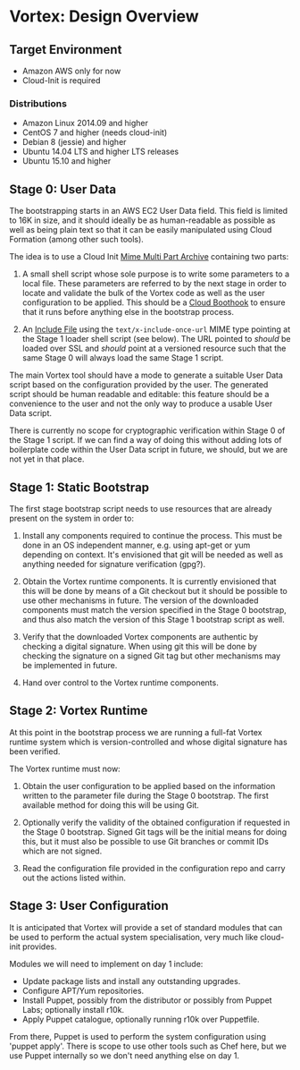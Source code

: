 Vortex: Design Overview
=======================

Target Environment
------------------

- Amazon AWS only for now
- Cloud-Init is required

### Distributions

- Amazon Linux 2014.09 and higher
- CentOS 7 and higher (needs cloud-init)
- Debian 8 (jessie) and higher
- Ubuntu 14.04 LTS and higher LTS releases
- Ubuntu 15.10 and higher

Stage 0: User Data
------------------

The bootstrapping starts in an AWS EC2 User Data field. This field is limited
to 16K in size, and it should ideally be as human-readable as possible as well
as being plain text so that it can be easily manipulated using Cloud Formation
(among other such tools).

The idea is to use a Cloud Init [Mime Multi Part Archive][ci-mime-multipart]
containing two parts:

1.  A small shell script whose sole purpose is to write some parameters to a
    local file. These parameters are referred to by the next stage in order to
    locate and validate the bulk of the Vortex code as well as the user
    configuration to be applied. This should be a [Cloud Boothook][ci-boothook]
    to ensure that it runs before anything else in the bootstrap process.

2.  An [Include File][ci-include] using the `text/x-include-once-url` MIME type
    pointing at the Stage 1 loader shell script (see below). The URL pointed to
    _should_ be loaded over SSL and _should_ point at a versioned resource such
    that the same Stage 0 will always load the same Stage 1 script.

The main Vortex tool should have a mode to generate a suitable User Data script
based on the configuration provided by the user. The generated script should be
human readable and editable: this feature should be a convenience to the user
and not the only way to produce a usable User Data script.

There is currently no scope for cryptographic verification within Stage 0 of
the Stage 1 script. If we can find a way of doing this without adding lots of
boilerplate code within the User Data script in future, we should, but we are
not yet in that place.

[ci-mime-multipart]: https://cloudinit.readthedocs.org/en/latest/topics/format.html#mime-multi-part-archive
[ci-boothook]: https://cloudinit.readthedocs.org/en/latest/topics/format.html#cloud-boothook
[ci-include]: https://cloudinit.readthedocs.org/en/latest/topics/format.html#include-file

Stage 1: Static Bootstrap
-------------------------

The first stage bootstrap script needs to use resources that are already
present on the system in order to:

1.  Install any components required to continue the process. This must be done
    in an OS independent manner, e.g. using apt-get or yum depending on
    context. It's envisioned that git will be needed as well as anything needed
    for signature verification (gpg?).

2.  Obtain the Vortex runtime components. It is currently envisioned that this
    will be done by means of a Git checkout but it should be possible to use
    other mechanisms in future. The version of the downloaded components must
    match the version specified in the Stage 0 bootstrap, and thus also match
    the version of this Stage 1 bootstrap script as well.

3.  Verify that the downloaded Vortex components are authentic by checking a
    digital signature. When using git this will be done by checking the
    signature on a signed Git tag but other mechanisms may be implemented in
    future.

4.  Hand over control to the Vortex runtime components.

Stage 2: Vortex Runtime
-----------------------

At this point in the bootstrap process we are running a full-fat Vortex runtime
system which is version-controlled and whose digital signature has been
verified.

The Vortex runtime must now:

1. Obtain the user configuration to be applied based on the information written
   to the parameter file during the Stage 0 bootstrap. The first available
   method for doing this will be using Git.

2. Optionally verify the validity of the obtained configuration if requested in
   the Stage 0 bootstrap. Signed Git tags will be the initial means for doing
   this, but it must also be possible to use Git branches or commit IDs which
   are not signed.

3. Read the configuration file provided in the configuration repo and carry out
   the actions listed within.

Stage 3: User Configuration
---------------------------

It is anticipated that Vortex will provide a set of standard modules that can
be used to perform the actual system specialisation, very much like cloud-init
provides.

Modules we will need to implement on day 1 include:

*    Update package lists and install any outstanding upgrades.
*    Configure APT/Yum repositories.
*    Install Puppet, possibly from the distributor or possibly from Puppet
     Labs; optionally install r10k.
*    Apply Puppet catalogue, optionally running r10k over Puppetfile.

From there, Puppet is used to perform the system configuration using
'puppet apply'. There is scope to use other tools such as Chef here, but we use
Puppet internally so we don't need anything else on day 1.
